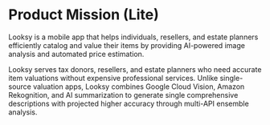 # Product Mission (Lite)

Looksy is a mobile app that helps individuals, resellers, and estate planners efficiently catalog and value their items by providing AI-powered image analysis and automated price estimation.

Looksy serves tax donors, resellers, and estate planners who need accurate item valuations without expensive professional services. Unlike single-source valuation apps, Looksy combines Google Cloud Vision, Amazon Rekognition, and AI summarization to generate single comprehensive descriptions with projected higher accuracy through multi-API ensemble analysis.
